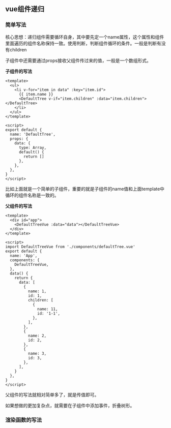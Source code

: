 ## vue组件递归

### 简单写法

核心思想：递归组件需要循环自身，其中要先定一个name属性，这个属性和组件里面遍历的组件名称保持一致。使用判断，判断组件循环的条件。一般是判断有没有children

子组件中还需要通过props接收父组件传过来的值，一般是一个数组形式。

**子组件的写法**

```vue
<template>
  <ul>
    <li v-for="item in data" :key="item.id">
      {{ item.name }}
      <DefaultTree v-if="item.children" :data="item.children"></DefaultTree>
    </li>
  </ul>
</template>

<script>
export default {
  name: 'DefaultTree',
  props: {
    data: {
      type: Array,
      default() {
        return []
      },
    },
  },
}
</script>
```

比如上面就是一个简单的子组件，重要的就是子组件的name值和上面template中循环的组件名称是一致的。

**父组件的写法**

```vue
<template>
  <div id="app">
    <DefaultTreeVue :data="data"></DefaultTreeVue>
  </div>
</template>

<script>
import DefaultTreeVue from './components/defaultTree.vue'
export default {
  name: 'App',
  components: {
    DefaultTreeVue,
  },
  data() {
    return {
      data: [
        {
          name: 1,
          id: 1,
          children: [
            {
              name: 11,
              id: '1-1',
            },
          ],
        },
        {
          name: 2,
          id: 2,
        },
        {
          name: 3,
          id: 3,
        },
      ],
    }
  },
}
</script>
```

父组件的写法就相对简单多了，就是传值即可。

如果想做的更加复杂点，就需要在子组件中添加事件，折叠树形。

### 渲染函数的写法

